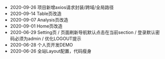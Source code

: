 - 2020-09-26 项目新增axios请求封装/跨域/全局路径
- 2020-09-14 Table页改造
- 2020-09-07 Analysis页改造
- 2020-09-01 Home页改造
- 2020-06-29 Setting页 / 页面刷新导航默认点击在当前section / 登录默认密码必须为admin / 优化LOGOUT提示
- 2020-06-28 个人页开发DEMO
- 2020-06-26 全站Layout配置，代码瘦身



